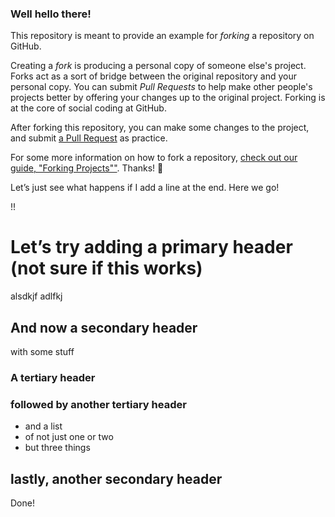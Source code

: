 ### Well hello there!

This repository is meant to provide an example for *forking* a repository on GitHub.

Creating a *fork* is producing a personal copy of someone else's project. Forks act as a sort of bridge between the original repository and your personal copy. You can submit *Pull Requests* to help make other people's projects better by offering your changes up to the original project. Forking is at the core of social coding at GitHub.

After forking this repository, you can make some changes to the project, and submit [a Pull Request](https://github.com/octocat/Spoon-Knife/pulls) as practice.

For some more information on how to fork a repository, [check out our guide, "Forking Projects""](http://guides.github.com/overviews/forking/). Thanks! :sparkling_heart:

Let’s just see what happens if I add a line at the end. Here we go!

!!

# Let’s try adding a primary header (not sure if this works)
alsdkjf
adlfkj
## And now a secondary header
with some stuff
### A tertiary header
### followed by another tertiary header
* and a list
* of not just one or two
* but three things
## lastly, another secondary header

Done!

